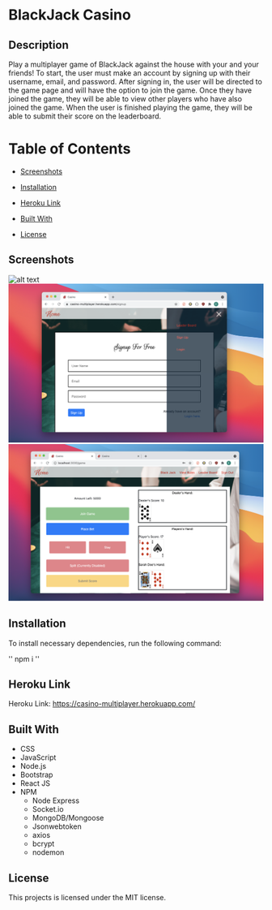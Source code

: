 # BlackJack Casino

## Description

Play a multiplayer game of BlackJack against the house with your and your friends! To start, the user must make an account by signing up with their username, email, and password. After signing in, the user will be directed to the game page and will have the option to join the game. Once they have joined the game, they will be able to view other players who have also joined the game. When the user is finished playing the game, they will be able to submit their score on the leaderboard.

# Table of Contents

* [Screenshots](#screenshots)

* [Installation](#installation)

* [Heroku Link](#herokulink)

* [Built With](#builtwith)

* [License](#license)

## Screenshots

![alt text](client/src/Images/CasinoMultiplayer.png)
![alt text](client/src/Images/CasinoSignupPage.png)
![alt text](client/src/Images/CasinoGamePage.png)

## Installation

To install necessary dependencies, run the following command:

''
npm i
''

## Heroku Link

Heroku Link: https://casino-multiplayer.herokuapp.com/

## Built With

* CSS
* JavaScript
* Node.js
* Bootstrap
* React JS
* NPM
    * Node Express
    * Socket.io
    * MongoDB/Mongoose
    * Jsonwebtoken
    * axios
    * bcrypt
    * nodemon



## License

This projects is licensed under the MIT license.


